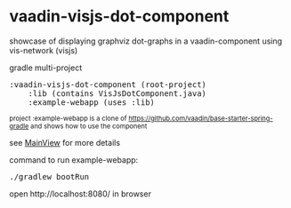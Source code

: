 # vaadin-visjs-dot-component
showcase of displaying graphviz dot-graphs in a vaadin-component using vis-network (visjs)


gradle multi-project

<pre>
:vaadin-visjs-dot-component (root-project)
    :lib (contains VisJsDotComponent.java)
    :example-webapp (uses :lib)
</pre>
   
<sup>project :example-webapp is a clone of https://github.com/vaadin/base-starter-spring-gradle and shows how to use the component</sup>

see [MainView](https://github.com/olafj/vaadin-visjs-dot-component/blob/5ac853ff950e2abc5acb3f2400ae170c568c61bc/example-webapp/src/main/java/com/example/demo/MainView.java) for more details

command to run example-webapp: 
<pre>./gradlew bootRun</pre>

open http://localhost:8080/ in browser
